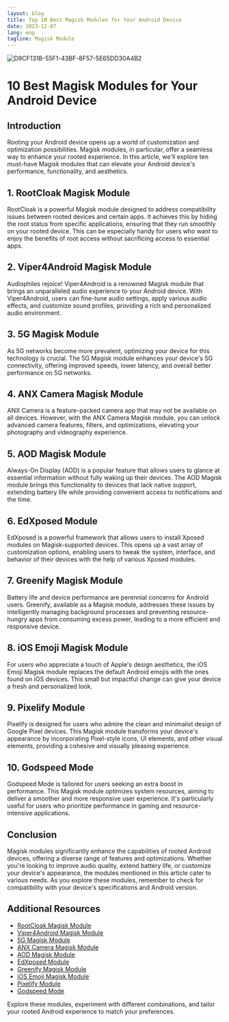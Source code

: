 ```yaml
---
layout: blog
title: Top 10 Best Magisk Modules for Your Android Device
date: 2023-12-07
lang: eng
tagline: Magisk Module
---
```

![D9CF131B-55F1-43BF-8F57-5E65DD30A4B2](https://github.com/bestmagiskmodule/bestmagiskmodule.github.io/assets/89025328/58528b51-eeb6-46fe-b080-bd1c518dc87b)



# 10 Best Magisk Modules for Your Android Device

## Introduction

Rooting your Android device opens up a world of customization and optimization possibilities. Magisk modules, in particular, offer a seamless way to enhance your rooted experience. In this article, we'll explore ten must-have Magisk modules that can elevate your Android device's performance, functionality, and aesthetics.

## 1. RootCloak Magisk Module

RootCloak is a powerful Magisk module designed to address compatibility issues between rooted devices and certain apps. It achieves this by hiding the root status from specific applications, ensuring that they run smoothly on your rooted device. This can be especially handy for users who want to enjoy the benefits of root access without sacrificing access to essential apps.

## 2. Viper4Android Magisk Module

Audiophiles rejoice! Viper4Android is a renowned Magisk module that brings an unparalleled audio experience to your Android device. With Viper4Android, users can fine-tune audio settings, apply various audio effects, and customize sound profiles, providing a rich and personalized audio environment.

## 3. 5G Magisk Module

As 5G networks become more prevalent, optimizing your device for this technology is crucial. The 5G Magisk module enhances your device's 5G connectivity, offering improved speeds, lower latency, and overall better performance on 5G networks.

## 4. ANX Camera Magisk Module

ANX Camera is a feature-packed camera app that may not be available on all devices. However, with the ANX Camera Magisk module, you can unlock advanced camera features, filters, and optimizations, elevating your photography and videography experience.

## 5. AOD Magisk Module

Always-On Display (AOD) is a popular feature that allows users to glance at essential information without fully waking up their devices. The AOD Magisk module brings this functionality to devices that lack native support, extending battery life while providing convenient access to notifications and the time.

## 6. EdXposed Module

EdXposed is a powerful framework that allows users to install Xposed modules on Magisk-supported devices. This opens up a vast array of customization options, enabling users to tweak the system, interface, and behavior of their devices with the help of various Xposed modules.

## 7. Greenify Magisk Module

Battery life and device performance are perennial concerns for Android users. Greenify, available as a Magisk module, addresses these issues by intelligently managing background processes and preventing resource-hungry apps from consuming excess power, leading to a more efficient and responsive device.

## 8. iOS Emoji Magisk Module

For users who appreciate a touch of Apple's design aesthetics, the iOS Emoji Magisk module replaces the default Android emojis with the ones found on iOS devices. This small but impactful change can give your device a fresh and personalized look.

## 9. Pixelify Module

Pixelify is designed for users who admire the clean and minimalist design of Google Pixel devices. This Magisk module transforms your device's appearance by incorporating Pixel-style icons, UI elements, and other visual elements, providing a cohesive and visually pleasing experience.

## 10. Godspeed Mode

Godspeed Mode is tailored for users seeking an extra boost in performance. This Magisk module optimizes system resources, aiming to deliver a smoother and more responsive user experience. It's particularly useful for users who prioritize performance in gaming and resource-intensive applications.

## Conclusion

Magisk modules significantly enhance the capabilities of rooted Android devices, offering a diverse range of features and optimizations. Whether you're looking to improve audio quality, extend battery life, or customize your device's appearance, the modules mentioned in this article cater to various needs. As you explore these modules, remember to check for compatibility with your device's specifications and Android version.

## Additional Resources

- [RootCloak Magisk Module](#link_to_repository)
- [Viper4Android Magisk Module](#link_to_repository)
- [5G Magisk Module](#link_to_repository)
- [ANX Camera Magisk Module](#link_to_repository)
- [AOD Magisk Module](#link_to_repository)
- [EdXposed Module](#link_to_repository)
- [Greenify Magisk Module](#link_to_repository)
- [iOS Emoji Magisk Module](#link_to_repository)
- [Pixelify Module](#link_to_repository)
- [Godspeed Mode](#link_to_repository)

Explore these modules, experiment with different combinations, and tailor your rooted Android experience to match your preferences.
